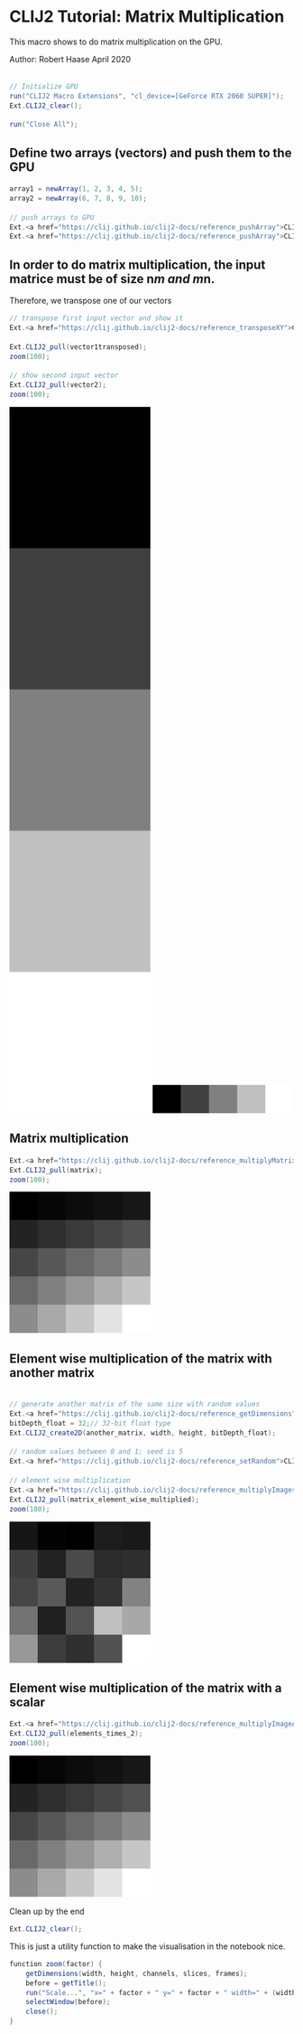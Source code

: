 

# CLIJ2 Tutorial: Matrix Multiplication

This macro shows to do matrix multiplication
on the GPU.

Author: Robert Haase
         April 2020

```java

// Initialize GPU
run("CLIJ2 Macro Extensions", "cl_device=[GeForce RTX 2060 SUPER]");
Ext.CLIJ2_clear();

run("Close All");

```

## Define two arrays (vectors) and push them to the GPU 

```java
array1 = newArray(1, 2, 3, 4, 5);
array2 = newArray(6, 7, 8, 9, 10);

// push arrays to GPU
Ext.<a href="https://clij.github.io/clij2-docs/reference_pushArray">CLIJ2_pushArray</a>(vector1, array1, 5, 1, 1);
Ext.<a href="https://clij.github.io/clij2-docs/reference_pushArray">CLIJ2_pushArray</a>(vector2, array2, 5, 1, 1);


```

## In order to do matrix multiplication, the input matrice must be of size n*m and m*n. 
Therefore, we transpose one of our vectors 

```java
// transpose first input vector and show it
Ext.<a href="https://clij.github.io/clij2-docs/reference_transposeXY">CLIJ2_transposeXY</a>(vector1, vector1transposed);

Ext.CLIJ2_pull(vector1transposed);
zoom(100);

// show second input vector
Ext.CLIJ2_pull(vector2);
zoom(100);

```
<a href="image_1587393055708.png"><img src="image_1587393055708.png" width="250" alt="CLIJ2_transposeXY_result245-1"/></a>
<a href="image_1587393055718.png"><img src="image_1587393055718.png" width="250" alt="CLIJ2_pushArray_result244-1"/></a>

## Matrix multiplication

```java
Ext.<a href="https://clij.github.io/clij2-docs/reference_multiplyMatrix">CLIJ2_multiplyMatrix</a>(vector1transposed, vector2, matrix);
Ext.CLIJ2_pull(matrix);
zoom(100);

```
<a href="image_1587393055826.png"><img src="image_1587393055826.png" width="250" alt="CLIJ2_multiplyMatrix_result246-1"/></a>

## Element wise multiplication of the matrix with another matrix

```java

// generate another matrix of the same size with random values
Ext.<a href="https://clij.github.io/clij2-docs/reference_getDimensions">CLIJ2_getDimensions</a>(matrix, width, height, depth);
bitDepth_float = 32;// 32-bit float type
Ext.CLIJ2_create2D(another_matrix, width, height, bitDepth_float); 

// random values between 0 and 1; seed is 5
Ext.<a href="https://clij.github.io/clij2-docs/reference_setRandom">CLIJ2_setRandom</a>(another_matrix, 0, 1, 5); 

// element wise multiplication
Ext.<a href="https://clij.github.io/clij2-docs/reference_multiplyImages">CLIJ2_multiplyImages</a>(matrix, another_matrix, matrix_element_wise_multiplied);
Ext.CLIJ2_pull(matrix_element_wise_multiplied);
zoom(100);

```
<a href="image_1587393055936.png"><img src="image_1587393055936.png" width="250" alt="CLIJ2_multiplyImages_result248-1"/></a>

## Element wise multiplication of the matrix with a scalar

```java
Ext.<a href="https://clij.github.io/clij2-docs/reference_multiplyImageAndScalar">CLIJ2_multiplyImageAndScalar</a>(matrix, elements_times_2, 2);
Ext.CLIJ2_pull(elements_times_2);
zoom(100);


```
<a href="image_1587393056035.png"><img src="image_1587393056035.png" width="250" alt="CLIJ2_multiplyImageAndScalar_result249-1"/></a>

Clean up by the end

```java
Ext.CLIJ2_clear();

```

This is just a utility function to make the visualisation in the notebook nice.

```java
function zoom(factor) {
	getDimensions(width, height, channels, slices, frames);
	before = getTitle();	
	run("Scale...", "x=" + factor + " y=" + factor + " width=" + (width * factor) + " height=" + (height* factor) + " interpolation=None average create");
	selectWindow(before);
	close();
}

```



```
```
